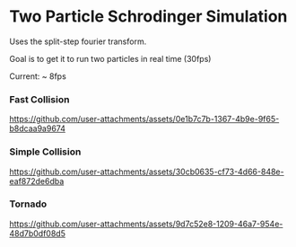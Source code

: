 # Two Particle Schrodinger Simulation

Uses the split-step fourier transform. 

Goal is to get it to run two particles in real time (30fps)

Current: ~ 8fps

### Fast Collision

https://github.com/user-attachments/assets/0e1b7c7b-1367-4b9e-9f65-b8dcaa9a9674

### Simple Collision

https://github.com/user-attachments/assets/30cb0635-cf73-4d66-848e-eaf872de6dba



### Tornado
https://github.com/user-attachments/assets/9d7c52e8-1209-46a7-954e-48d7b0df08d5

